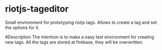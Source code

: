 # riotjs-tageditor
Small environment for prototyping riotjs tags. Allows to create a tag and set the options for it. 

#Description
The intention is to make a easy test environment for creating new tags.
All the tags are stored at firebase, they will be overwritten.
